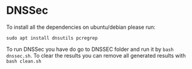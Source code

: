 
# DNSSec

To install all the dependencies on ubuntu/debian please run:
```
sudo apt install dnsutils pcregrep 
```

To run DNSSec you have do go to DNSSEC folder and run it by `bash dnssec.sh`. To clear the results you can remove all generated results with `bash clean.sh`

